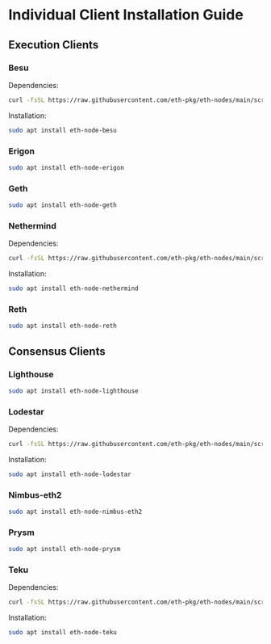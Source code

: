 # Individual Client Installation Guide


## Execution Clients

### Besu
Dependencies:
```bash
curl -fsSL https://raw.githubusercontent.com/eth-pkg/eth-nodes/main/scripts/install-java.sh | bash
```

Installation:
```bash
sudo apt install eth-node-besu
```

### Erigon
```bash
sudo apt install eth-node-erigon
```

### Geth
```bash
sudo apt install eth-node-geth
```

### Nethermind
Dependencies:
```bash
curl -fsSL https://raw.githubusercontent.com/eth-pkg/eth-nodes/main/scripts/install-dotnet.sh | bash
```

Installation:
```bash
sudo apt install eth-node-nethermind
```

### Reth
```bash
sudo apt install eth-node-reth
```

## Consensus Clients

### Lighthouse
```bash
sudo apt install eth-node-lighthouse
```

### Lodestar
Dependencies:
```bash
curl -fsSL https://raw.githubusercontent.com/eth-pkg/eth-nodes/main/scripts/install-nodejs.sh | bash
```

Installation:
```bash
sudo apt install eth-node-lodestar
```

### Nimbus-eth2
```bash
sudo apt install eth-node-nimbus-eth2
```

### Prysm
```bash
sudo apt install eth-node-prysm
```

### Teku
Dependencies:
```bash
curl -fsSL https://raw.githubusercontent.com/eth-pkg/eth-nodes/main/scripts/install-java.sh | bash
```

Installation:
```bash
sudo apt install eth-node-teku
```

